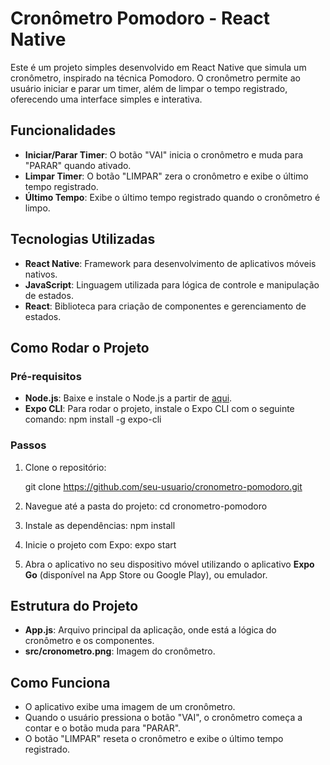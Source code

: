 
# Cronômetro Pomodoro - React Native

Este é um projeto simples desenvolvido em React Native que simula um cronômetro, inspirado na técnica Pomodoro. O cronômetro permite ao usuário iniciar e parar um timer, além de limpar o tempo registrado, oferecendo uma interface simples e interativa.

## Funcionalidades

- **Iniciar/Parar Timer**: O botão "VAI" inicia o cronômetro e muda para "PARAR" quando ativado.
- **Limpar Timer**: O botão "LIMPAR" zera o cronômetro e exibe o último tempo registrado.
- **Último Tempo**: Exibe o último tempo registrado quando o cronômetro é limpo.

## Tecnologias Utilizadas

- **React Native**: Framework para desenvolvimento de aplicativos móveis nativos.
- **JavaScript**: Linguagem utilizada para lógica de controle e manipulação de estados.
- **React**: Biblioteca para criação de componentes e gerenciamento de estados.

## Como Rodar o Projeto

### Pré-requisitos

- **Node.js**: Baixe e instale o Node.js a partir de [aqui](https://nodejs.org/).
- **Expo CLI**: Para rodar o projeto, instale o Expo CLI com o seguinte comando:
  npm install -g expo-cli


### Passos

1. Clone o repositório:

   git clone https://github.com/seu-usuario/cronometro-pomodoro.git


2. Navegue até a pasta do projeto:
   cd cronometro-pomodoro


3. Instale as dependências:
   npm install


4. Inicie o projeto com Expo:
   expo start


5. Abra o aplicativo no seu dispositivo móvel utilizando o aplicativo **Expo Go** (disponível na App Store ou Google Play), ou emulador.

## Estrutura do Projeto

* **App.js**: Arquivo principal da aplicação, onde está a lógica do cronômetro e os componentes.
* **src/cronometro.png**: Imagem do cronômetro.

## Como Funciona

* O aplicativo exibe uma imagem de um cronômetro.
* Quando o usuário pressiona o botão "VAI", o cronômetro começa a contar e o botão muda para "PARAR".
* O botão "LIMPAR" reseta o cronômetro e exibe o último tempo registrado.

